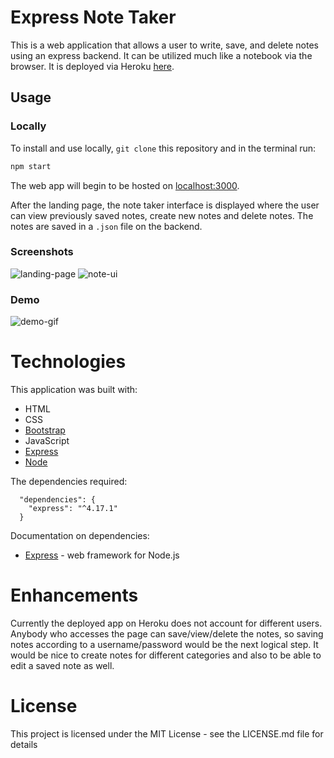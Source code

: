# Express Note Taker
This is a web application that allows a user to write, save, and delete notes using an express backend. It can be utilized much like a notebook via the browser. It is deployed via Heroku [here](https://justin-note-taker.herokuapp.com/).

## Usage
### Locally
To install and use locally, ```git clone``` this repository and in the terminal run:
```bash
npm start
```
The web app will begin to be hosted on [localhost:3000](localhost:3000).

After the landing page, the note taker interface is displayed where the user can view previously saved notes, create new notes and delete notes. The notes are saved in a `.json` file on the backend.

### Screenshots
![landing-page](https://github.com/twopcz/Note-Taker/blob/master/assets/images/landing.png?raw=true)
![note-ui](https://github.com/twopcz/Note-Taker/blob/master/assets/images/notes.png?raw=true)

### Demo
![demo-gif](https://github.com/twopcz/Note-Taker/blob/master/assets/images/note-taker.gif?raw=true)

# Technologies

This application was built with:

* HTML
* CSS
* [Bootstrap](https://getbootstrap.com/)
* JavaScript
* [Express](https://expressjs.com/)
* [Node](https://nodejs.org/en/)

The dependencies required:

```
  "dependencies": {
    "express": "^4.17.1"
  }
  ```

Documentation on dependencies:

* [Express](https://expressjs.com/) - web framework for Node.js

# Enhancements
Currently the deployed app on Heroku does not account for different users. Anybody who accesses the page can save/view/delete the notes, so saving notes according to a username/password would be the next logical step. It would be nice to create notes for different categories and also to be able to edit a saved note as well.

# License
This project is licensed under the MIT License - see the LICENSE.md file for details